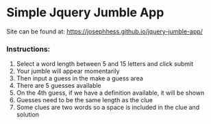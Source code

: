# Simple Jquery Jumble App

Site can be found at:  https://josephhess.github.io/jquery-jumble-app/

### Instructions:

  1. Select a word length between 5 and 15 letters and click submit
  2. Your jumble will appear momentarily
  3. Then input a guess in the make a guess area
  4. There are 5 guesses available
  5. On the 4th guess, if we have a definition available, it will be shown
  6. Guesses need to be the same length as the clue
  7. Some clues are two words so a space is included in the clue and solution

